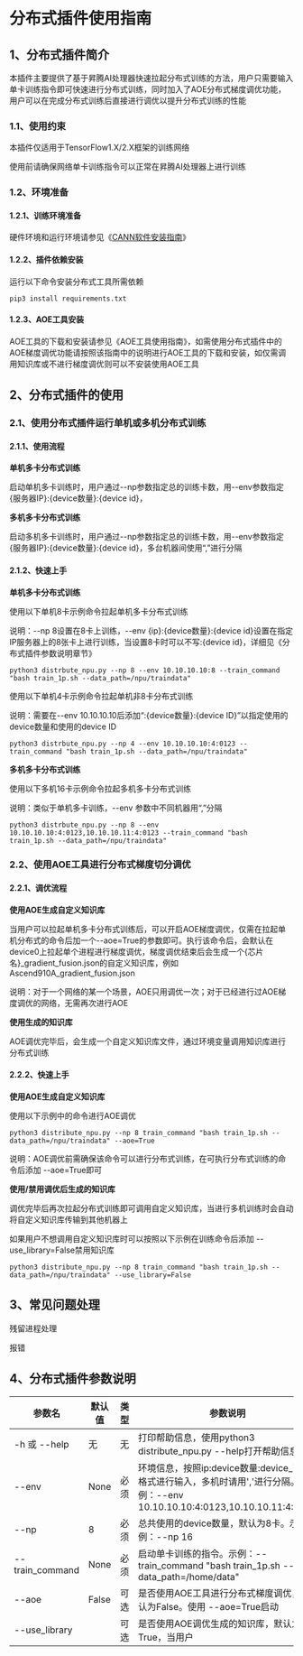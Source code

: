# 分布式插件使用指南

## 1、分布式插件简介

本插件主要提供了基于昇腾AI处理器快速拉起分布式训练的方法，用户只需要输入单卡训练指令即可快速进行分布式训练，同时加入了AOE分布式梯度调优功能，用户可以在完成分布式训练后直接进行调优以提升分布式训练的性能



### 1.1、使用约束

本插件仅适用于TensorFlow1.X/2.X框架的训练网络

使用前请确保网络单卡训练指令可以正常在昇腾AI处理器上进行训练



### 1.2、环境准备

#### 1.2.1、训练环境准备

硬件环境和运行环境请参见《[CANN软件安装指南](https://support.huawei.com/enterprise/zh/ascend-computing/cann-pid-251168373?category=installation-update)》



#### 1.2.2、插件依赖安装

运行以下命令安装分布式工具所需依赖

```
pip3 install requirements.txt
```



#### 1.2.3、AOE工具安装

AOE工具的下载和安装请参见《AOE工具使用指南》，如需使用分布式插件中的AOE梯度调优功能请按照该指南中的说明进行AOE工具的下载和安装，如仅需调用知识库或不进行梯度调优则可以不安装使用AOE工具



## 2、分布式插件的使用<TODO>

### 2.1、使用分布式插件运行单机或多机分布式训练

#### 2.1.1、使用流程

**单机多卡分布式训练**

启动单机多卡训练时，用户通过--np参数指定总的训练卡数，用--env参数指定{服务器IP}:{device数量}:{device id}，

**多机多卡分布式训练**

启动多机多卡训练时，用户通过--np参数指定总的训练卡数，用--env参数指定{服务器IP}:{device数量}:{device id}，多台机器间使用“,”进行分隔

#### 2.1.2、快速上手

**单机多卡分布式训练**

使用以下单机8卡示例命令拉起单机多卡分布式训练

说明：--np 8设置在8卡上训练，--env {ip}:{device数量}:{device id}设置在指定IP服务器上的8张卡上进行训练，当设置8卡时可以不写:{device id}，详细见《分布式插件参数说明章节》

```
python3 distrbute_npu.py --np 8 --env 10.10.10.10:8 --train_command "bash train_1p.sh --data_path=/npu/traindata"
```



使用以下单机4卡示例命令拉起单机非8卡分布式训练

说明：需要在--env 10.10.10.10后添加“:{device数量}:{device ID}”以指定使用的device数量和使用的device ID

```
python3 distrbute_npu.py --np 4 --env 10.10.10.10:4:0123 --train_command "bash train_1p.sh --data_path=/npu/traindata"
```



**多机多卡分布式训练**

使用以下多机16卡示例命令拉起多机多卡分布式训练

说明：类似于单机多卡训练，--env 参数中不同机器用“,”分隔

```
python3 distrbute_npu.py --np 8 --env 10.10.10.10:4:0123,10.10.10.11:4:0123 --train_command "bash train_1p.sh --data_path=/npu/traindata"
```



### 2.2、使用AOE工具进行分布式梯度切分调优

#### 2.2.1、调优流程

**使用AOE生成自定义知识库**

当用户可以拉起单机多卡分布式训练后，可以开启AOE梯度调优，仅需在拉起单机分布式的命令后加一个--aoe=True的参数即可。执行该命令后，会默认在device0上拉起单个进程进行梯度调优，梯度调优结束后会生成一个{芯片名}_gradient_fusion.json的自定义知识库，例如Ascend910A_gradient_fusion.json

说明：对于一个网络的某一个场景，AOE只用调优一次；对于已经进行过AOE梯度调优的网络，无需再次进行AOE



**使用生成的知识库**

AOE调优完毕后，会生成一个自定义知识库文件，通过环境变量调用知识库进行分布式训练



#### 2.2.2、快速上手

**使用AOE生成自定义知识库**

使用以下示例中的命令进行AOE调优

```
python3 distribute_npu.py --np 8 train_command "bash train_1p.sh --data_path=/npu/traindata" --aoe=True
```

说明：AOE调优前需确保该命令可以进行分布式训练，在可执行分布式训练的命令后添加 --aoe=True即可



**使用/禁用调优后生成的知识库<TODO>**

调优完毕后再次拉起分布式训练即可调用自定义知识库，当进行多机训练时会自动将自定义知识库传输到其他机器上

如果用户不想调用自定义知识库时可以按照以下示例在训练命令后添加 --use_library=False禁用知识库

```
python3 distribute_npu.py --np 8 train_command "bash train_1p.sh --data_path=/npu/traindata" --use_library=False
```



## 3、常见问题处理<TODO>

残留进程处理

报错



## 4、分布式插件参数说明

| 参数名          | 默认值 | 类型 | 参数说明                                                     |
| --------------- | ------ | ---- | ------------------------------------------------------------ |
| -h 或 --help    | 无     | 无   | 打印帮助信息，使用python3 distribute_npu.py --help打开帮助信息 |
| --env           | None   | 必须 | 环境信息，按照ip:device数量:device_id的格式进行输入，多机时请用','进行分隔。示例：--env 10.10.10.10:4:0123,10.10.10.11:4:1234 |
| --np            | 8      | 必须 | 总共使用的device数量，默认为8卡。示例：--np 16               |
| --train_command | None   | 必须 | 启动单卡训练的指令。示例：--train_command "bash train_1p.sh --data_path=/home/data" |
| --aoe           | False  | 可选 | 是否使用AOE工具进行分布式梯度调优，默认为False。使用 --aoe=True启动 |
| --use_library   | <TODO> | 可选 | 是否使用AOE调优生成的知识库，默认为True，当用户              |

 

